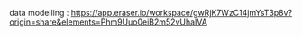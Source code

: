 data modelling : https://app.eraser.io/workspace/gwRjK7WzC14jmYsT3p8v?origin=share&elements=Phm9Uuo0eiB2m52vUhaIVA